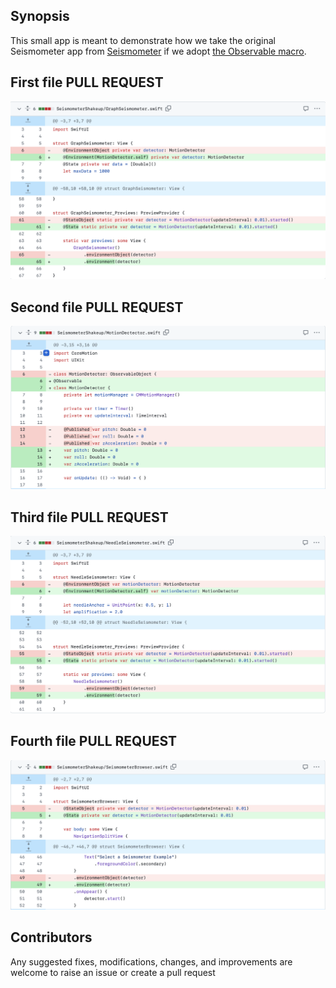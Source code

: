 ## Synopsis

This small app is meant to demonstrate how we take the original Seismometer app from [Seismometer](https://developer.apple.com/tutorials/sample-apps/seismometer) if we adopt [the Observable macro](https://developer.apple.com/documentation/swiftui/migrating-from-the-observable-object-protocol-to-the-observable-macro).

## First file PULL REQUEST
![Screenshot of GraphSeismometer](screenshots/GraphSeismometer.png)

## Second file PULL REQUEST
![Screenshot of MotionDetector](screenshots/MotionDetector.png)

## Third file PULL REQUEST
![Screenshot of NeedleSeismometer](screenshots/NeedleSeismometer.png)

## Fourth file PULL REQUEST
![Screenshot of SeismometerBrowser](screenshots/SeismometerBrowser.png)

## Contributors

Any suggested fixes, modifications, changes, and improvements are welcome to raise an issue or create a pull request
